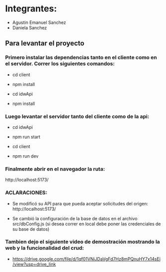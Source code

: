 # Integrantes:

- Agustin Emanuel Sanchez
- Daniela Sanchez

## Para levantar el proyecto

### Primero instalar las dependencias tanto en el cliente como en el servidor. Correr los siguientes comandos:

- cd client
- npm install

- cd idwApi
- npm install

### Luego levantar el servidor tanto del cliente como de la api:

- cd idwApi
- npm run start

- cd client
- npm run dev

### Finalmente abrir en el navegador la ruta:

http://localhost:5173/


### ACLARACIONES:

- Se modificó su API para que pueda aceptar solicitudes del origen: http://localhost:5173/

- Se cambió la configuración de la base de datos en el archivo src/dbConfig.js (si desea correr en local debe poner las credenciales de su base de datos)

### Tambien dejo el siguiente video de demostración mostrando la web y la funcionalidad del crud:

- https://drive.google.com/file/d/1qf01VNiJDaVgFd7Hz8mPQnuHY7x14sEj/view?usp=drive_link
